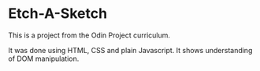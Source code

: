 # Etch-A-Sketch

This is a project from the Odin Project curriculum.

It was done using HTML, CSS and plain Javascript.
It shows understanding of DOM manipulation.